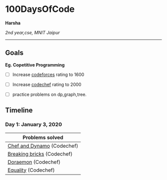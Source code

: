 # 100DaysOfCode

**Harsha**

*2nd year,cse, MNIT Jaipur*

---

## Goals

**Eg. Copetitive Programming**
- [ ] Increase [codeforces](https://www.codeforces.com/profile/harshagoyal) rating to 1600
- [ ] Increase [codechef](https://www.codechef.com/users/Harshagoyal) rating to 2000
- [ ] practice problems on dp,graph,tree.



## Timeline

### Day 1: January 3, 2020

|**Problems solved**|
|-----------|
| [Chef and Dynamo](https://www.codechef.com/JAN20B/problems/DYNAMO/ ) (Codechef) |
| [Breaking bricks](https://www.codechef.com/JAN20B/problems/BRKBKS) (Codechef) | 
| [Doraemon](https://www.codechef.com/JAN20B/problems/CHFDORA) (Codechef) | 
| [Equality]( https://www.codechef.com/JAN20B/problems/ISBIAS) (Codechef)|



